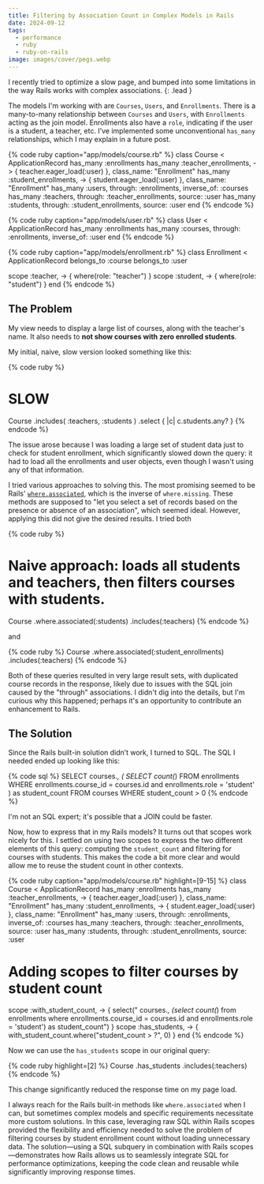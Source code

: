 ```yaml
---
title: Filtering by Association Count in Complex Models in Rails
date: 2024-09-12
tags:
  - performance
  - ruby
  - ruby-on-rails
image: images/cover/pegs.webp
---
```


I recently tried to optimize a slow page, and bumped into some limitations in the way Rails works with complex associations.
{: .lead }

The models I'm working with are `Courses`, `Users`, and `Enrollments`. There is a many-to-many relationship between `Courses` and `Users`, with `Enrollments` acting as the join model. Enrollments also have a `role`, indicating if the user is a student, a teacher, etc. I’ve implemented some unconventional `has_many` relationships, which I may explain in a future post.

{% code ruby caption="app/models/course.rb" %}
class Course < ApplicationRecord
  has_many :enrollments
  has_many :teacher_enrollments, -> { teacher.eager_load(:user) }, class_name: "Enrollment"
  has_many :student_enrollments, -> { student.eager_load(:user) }, class_name: "Enrollment"
  has_many :users, through: :enrollments, inverse_of: :courses
  has_many :teachers, through: :teacher_enrollments, source: :user
  has_many :students, through: :student_enrollments, source: :user
end
{% endcode %}

{% code ruby caption="app/models/user.rb" %}
class User < ApplicationRecord
  has_many :enrollments
  has_many :courses, through: :enrollments, inverse_of: :user
end
{% endcode %}

{% code ruby caption="app/models/enrollment.rb" %}
class Enrollment < ApplicationRecord
  belongs_to :course
  belongs_to :user

  scope :teacher, -> { where(role: "teacher") }
  scope :student, -> { where(role: "student") }
end
{% endcode %}

## The Problem

My view needs to display a large list of courses, along with the teacher's name. It also needs to **not show courses with zero enrolled students**.

My initial, naive, slow version looked something like this:

{% code ruby %}
# SLOW
Course
  .includes(
    :teachers,
    :students
  )
  .select { |c| c.students.any? }
{% endcode %}

The issue arose because I was loading a large set of student data just to check for student enrollment, which significantly slowed down the query: it had to load all the enrollments and user objects, even though I wasn't using any of that information.

I tried various approaches to solving this. The most promising seemed to be Rails' [`where.associated`](https://guides.rubyonrails.org/active_record_querying.html#where-associated-and-where-missing), which is the inverse of `where.missing`. These methods are supposed to "let you select a set of records based on the presence or absence of an association", which seemed ideal. However, applying this did not give the desired results. I tried both

{% code ruby %}
# Naive approach: loads all students and teachers, then filters courses with students.
Course
  .where.associated(:students)
  .includes(:teachers)
{% endcode %}

and

{% code ruby %}
Course
  .where.associated(:student_enrollments)
  .includes(:teachers)
{% endcode %}

Both of these queries resulted in very large result sets, with duplicated course records in the response, likely due to issues with the SQL join caused by the "through" associations. I didn't dig into the details, but I'm curious why this happened; perhaps it's an opportunity to contribute an enhancement to Rails.

## The Solution

Since the Rails built-in solution didn’t work, I turned to SQL. The SQL I needed ended up looking like this:

{% code sql %}
SELECT
  courses.*,
  (
    SELECT count(*)
    FROM enrollments
    WHERE enrollments.course_id = courses.id and enrollments.role = 'student'
  ) as student_count
FROM courses
WHERE student_count > 0
{% endcode %}

I'm not an SQL expert; it's possible that a JOIN could be faster.

Now, how to express that in my Rails models? It turns out that scopes work nicely for this. I settled on using two scopes to express the two different elements of this query: computing the `student_count` and filtering for courses with students. This makes the code a bit more clear and would allow me to reuse the student count in other contexts.

{% code ruby caption="app/models/course.rb" highlight=[9-15] %}
class Course < ApplicationRecord
  has_many :enrollments
  has_many :teacher_enrollments, -> { teacher.eager_load(:user) }, class_name: "Enrollment"
  has_many :student_enrollments, -> { student.eager_load(:user) }, class_name: "Enrollment"
  has_many :users, through: :enrollments, inverse_of: :courses
  has_many :teachers, through: :teacher_enrollments, source: :user
  has_many :students, through: :student_enrollments, source: :user

  # Adding scopes to filter courses by student count
  scope :with_student_count, -> {
    select("
      courses.*, (select count(*)
      from enrollments
      where enrollments.course_id = courses.id and enrollments.role = 'student') as student_count")
  }
  scope :has_students, -> { with_student_count.where("student_count > ?", 0) }
end
{% endcode %}

Now we can use the `has_students` scope in our original query:

{% code ruby highlight=[2] %}
Course
  .has_students
  .includes(:teachers)
{% endcode %}

This change significantly reduced the response time on my page load.

I always reach for the Rails built-in methods like `where.associated` when I can, but sometimes complex models and specific requirements necessitate more custom solutions. In this case, leveraging raw SQL within Rails scopes provided the flexibility and efficiency needed to solve the problem of filtering courses by student enrollment count without loading unnecessary data. The solution—using a SQL subquery in combination with Rails scopes—demonstrates how Rails allows us to seamlessly integrate SQL for performance optimizations, keeping the code clean and reusable while significantly improving response times.
